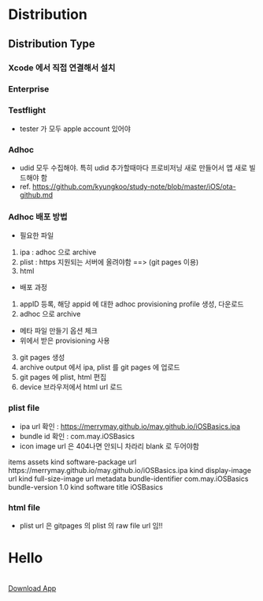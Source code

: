 # Distribution 

## Distribution Type
### Xcode 에서 직접 연결해서 설치 
### Enterprise
### Testflight 
- tester 가 모두 apple account 있어야 
### Adhoc 
- udid 모두 수집해야. 특히 udid 추가할때마다 프로비저닝 새로 만들어서 앱 새로 빌드해야 함 
- ref. https://github.com/kyungkoo/study-note/blob/master/iOS/ota-github.md 

### Adhoc 배포 방법
- 필요한 파일 
1. ipa : adhoc 으로 archive 
2. plist  : https 지원되는 서버에 올려야함 ==> (git pages 이용)
3. html 

- 배포 과정  
1. appID 등록, 해당 appid 에 대한 adhoc provisioning profile 생성, 다운로드
2. adhoc 으로 archive 
- 메타 파일 만들기 옵션 체크
- 위에서 받은 provisioning 사용 
3. git pages 생성 
4. archive output 에서 ipa, plist 를 git pages 에 업로드 
5. git pages 에 plist, html 편집 
6. device 브라우저에서 html url 로드  

### plist file 
- ipa url 확인 : https://merrymay.github.io/may.github.io/iOSBasics.ipa 
- bundle id 확인 : com.may.iOSBasics 
- icon image url 은 404나면 안되니 차라리 blank 로 두어야함

<?xml version="1.0" encoding="UTF-8"?>
<!DOCTYPE plist PUBLIC "-//Apple//DTD PLIST 1.0//EN" "http://www.apple.com/DTDs/PropertyList-1.0.dtd">
<plist version="1.0">
<dict>
<key>items</key>
<array>
<dict>
<key>assets</key>
<array>
<dict>
<key>kind</key>
<string>software-package</string>
<key>url</key>
<string>https://merrymay.github.io/may.github.io/iOSBasics.ipa</string>
</dict>
<dict>
<key>kind</key>
<string>display-image</string>
<key>url</key>
<string></string>
</dict>
<dict>
<key>kind</key>
<string>full-size-image</string>
<key>url</key>
<string></string>
</dict>
</array>
<key>metadata</key>
<dict>
<key>bundle-identifier</key>
<string>com.may.iOSBasics</string>
<key>bundle-version</key>
<string>1.0</string>
<key>kind</key>
<string>software</string>
<key>title</key>
<string>iOSBasics</string>
</dict>
</dict>
</array>
</dict>
</plist>


### html file 
- plist url 은 gitpages 의 plist 의 raw file url 임!! 

<html>
<body>
<h1>Hello</h1>
<br/>
<a href="itms-services://?action=download-manifest&url=https://raw.githubusercontent.com/merrymay/may.github.io/master/manifest.plist">Download App</a>
</body>
</html>



